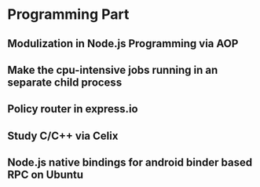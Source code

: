 # Programming Part

## Modulization in Node.js Programming via AOP

## Make the cpu-intensive jobs running in an separate child process

## Policy router in express.io

## Study C/C++ via Celix

## Node.js native bindings for android binder based RPC on Ubuntu
